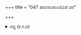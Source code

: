 +++
title = "047 ತಪವನಾಚರಿಸಿದೊಡೆ ವರ"

+++

<details><summary>ಗದ್ಯ (ಕ.ಗ.ಪ) </summary>

47. 'ತಪಸ್ಸನ್ನು ಮಾಡಿದುದರಿಂದ ಪಾಶುಪತಾಸ್ತ್ರ ದೊರಕಿತು. ಧರ್ಮವೆ ತಪಸ್ಸೆಂದು ಭಾವಿಸಿ ಹಾಗೆ ನಡೆದುದರಿಂದ ನಪುಂಸಕತ್ವ ಪ್ರಾಪ್ತವಾಯಿತು. ಈ ಎರಡೂ ತಪಸ್ಸುಗಳೇ ಆದರೂ ಫಲ ಮಾತ್ರ ಬೇರೆಯಾಯಿತು. ಇದು ಕರ್ಮವಶದಿಂದ ಆದುದು." ಎಂದು ತಲೆ ತೂಗಿದನು.
</details>
